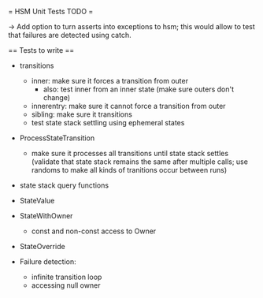 = HSM Unit Tests TODO =

-> Add option to turn asserts into exceptions to hsm; this would allow to test that failures are detected using catch.

== Tests to write ==

- transitions
  - inner: make sure it forces a transition from outer
    - also: test inner from an inner state (make sure outers don't change)
  - innerentry: make sure it cannot force a transition from outer
  - sibling: make sure it transitions
  - test state stack settling using ephemeral states

- ProcessStateTransition
  - make sure it processes all transitions until state stack settles (validate that state stack remains the same after multiple calls; use randoms to make all kinds of tranitions occur between runs)


- state stack query functions

- StateValue

- StateWithOwner
	- const and non-const access to Owner

- StateOverride

- Failure detection:
  - infinite transition loop
  - accessing null owner
	